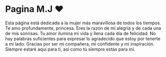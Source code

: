 # Pagina M.J ❤️

Esta página está dedicada a la mujer más maravillosa de todos los tiempos. Te amo profundamente, princesa. Eres la razón de mi alegría y de cada una de mis sonrisas. Tu amor ilumina mi vida y llena cada día de felicidad. No hay palabras suficientes para expresar lo agradecido que estoy por tenerte a mi lado. Gracias por ser mi compañera, mi confidente y mi inspiración. Siempre estaré aquí para ti, así como tú siempre estás para mí.